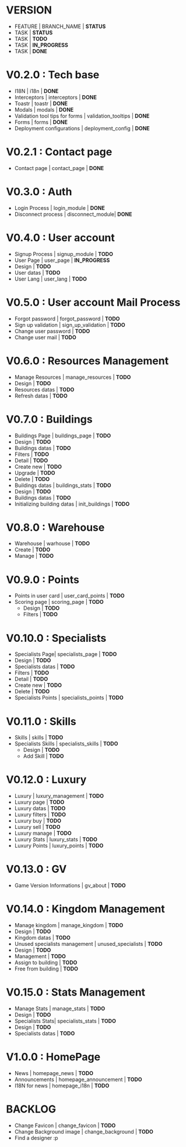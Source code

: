 # VERSION

 * FEATURE | BRANCH_NAME | **STATUS**
  * TASK | **STATUS**
  * TASK | **TODO**
  * TASK | **IN_PROGRESS**
  * TASK | **DONE**

# V0.2.0 : Tech base

 * I18N | i18n | **DONE**
 * Interceptors | interceptors | **DONE**
 * Toastr | toastr | **DONE**
 * Modals | modals | **DONE**
 * Validation tool tips for forms | validation_tooltips | **DONE**
 * Forms | forms | **DONE**
 * Deployment configurations | deployment_config | **DONE**

# V0.2.1 : Contact page
 * Contact page | contact_page | **DONE**

# V0.3.0 : Auth

 * Login Process | login_module | **DONE**
 * Disconnect process | disconnect_module| **DONE**

# V0.4.0 : User account

 * Signup Process | signup_module | **TODO**
 * User Page | user_page | **IN_PROGRESS**
  * Design | **TODO**
  * User datas | **TODO**
 * User Lang | user_lang | **TODO**

# V0.5.0 : User account Mail Process

 * Forgot password | forgot_password | **TODO**
 * Sign up validation | sign_up_validation | **TODO**
 * Change user password | **TODO**
 * Change user mail | **TODO**

# V0.6.0 : Resources Management

 * Manage Resources | manage_resources | **TODO**
  * Design | **TODO**
  * Resources datas | **TODO**
  * Refresh datas | **TODO**

# V0.7.0 : Buildings

 * Buildings Page | buildings_page | **TODO**
  * Design | **TODO**
  * Buildings datas | **TODO**
  * Filters | **TODO**
  * Detail | **TODO**
  * Create new | **TODO**
  * Upgrade | **TODO**
  * Delete | **TODO**
 * Buildings datas | buildings_stats | **TODO**
  * Design | **TODO**
  * Buildings datas | **TODO**
 * Initializing building datas | init_buildings | **TODO**

# V0.8.0 : Warehouse

 * Warehouse | warhouse | **TODO**
  * Create | **TODO**
  * Manage | **TODO**

# V0.9.0 : Points

* Points in user card | user_card_points | **TODO**
* Scoring page | scoring_page | **TODO**
  * Design | **TODO**
  * Filters | **TODO**

# V0.10.0 : Specialists

 * Specialists Page| specialists_page | **TODO**
  * Design | **TODO**
  * Specialists datas | **TODO**
  * Filters | **TODO**
  * Detail | **TODO**
  * Create new | **TODO**
  * Delete | **TODO**
 * Specialists Points | specialists_points | **TODO**

# V0.11.0 : Skills

* Skills | skills | **TODO**
* Specialists Skills | specialists_skills | **TODO**
  * Design | **TODO**
  * Add Skill | **TODO**

# V0.12.0 : Luxury

 * Luxury | luxury_management | **TODO**
  * Luxury page | **TODO**
  * Luxury datas | **TODO**
  * Luxury filters | **TODO**
  * Luxury buy | **TODO**
  * Luxury sell | **TODO**
  * Luxury manage | **TODO**
 * Luxury Stats | luxury_stats | **TODO**
 * Luxury Points | luxury_points | **TODO**

# V0.13.0 : GV

* Game Version Informations | gv_about | **TODO**

# V0.14.0 : Kingdom Management

 * Manage kingdom | manage_kingdom | **TODO**
  * Design | **TODO**
  * Kingdom datas | **TODO**
 * Unused specialists management | unused_specialists | **TODO**
  * Design | **TODO**
  * Management | **TODO**
  * Assign to building | **TODO**
  * Free from building | **TODO**

# V0.15.0 : Stats Management

 * Manage Stats | manage_stats | **TODO**
  * Design | **TODO**
 * Specialists Stats| specialists_stats | **TODO**
  * Design | **TODO**
  * Specialists datas | **TODO**

# V1.0.0 : HomePage

 * News | homepage_news | **TODO**
 * Announcements | homepage_announcement | **TODO**
 * I18N for news | homepage_i18n | **TODO**

# BACKLOG

 * Change Favicon | change_favicon | **TODO**
 * Change Background image | change_background | **TODO**
 * Find a designer :p
